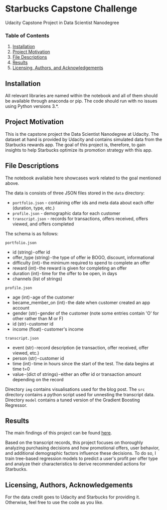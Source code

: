 # Starbucks Capstone Challenge
Udacity Capstone Project in Data Scientist Nanodegree

### Table of Contents

1. [Installation](#installation)
2. [Project Motivation](#motivation)
3. [File Descriptions](#files)
4. [Results](#results)
5. [Licensing, Authors, and Acknowledgements](#licensing)

## Installation <a name="installation"></a>

All relevant libraries are named within the notebook and all of them should be available through anaconda or pip. The code should run with no issues using Python versions 3.*.

## Project Motivation<a name="motivation"></a>

This is the capstone project the Data Scientist Nanodegree at Udacity. The dataset at hand is provided by Udacity and contains simulated data from the Starbucks rewards app. The goal of this project is, therefore, to gain insights to help Starbucks optimize its promotion strategy with this app. 

## File Descriptions <a name="files"></a>

The notebook available here showcases work related to the goal mentioned above.  

The data is consists of three JSON files stored in the `data` directory:
- `portfolio.json` - containing offer ids and meta data about each offer (duration, type, etc.)
- `profile.json` - demographic data for each customer
- `transcript.json` - records for transactions, offers received, offers viewed, and offers completed

The schema is as follows:

`portfolio.json`
- id (string) - offer id
- offer_type (string) - the type of offer ie BOGO, discount, informational
- difficulty (int) - the minimum required to spend to complete an offer
- reward (int) - the reward is given for completing an offer
- duration (int) - time for the offer to be open, in days
- channels (list of strings)

`profile.json`
- age (int) - age of the customer
- became_member_on (int) - the date when customer created an app account
- gender (str) - gender of the customer (note some entries contain 'O' for other rather than M or F)
- id (str) - customer id
- income (float) - customer's income

`transcript.json`
- event (str) - record description (ie transaction, offer received, offer viewed, etc.)
- person (str) - customer id
- time (int) - time in hours since the start of the test. The data begins at time t=0
- value - (dict of strings) - either an offer id or transaction amount depending on the record

Directory `img` contains visualisations used for the blog post.
The `src` directory contains a python script used for unnesting the transcript data.
Directory `model` contains a tuned version of the Gradient Boosting Regressor.


## Results<a name="results"></a>

The main findings of this project can be found [here](https://medium.com).

Based on the transcript records, this project focuses on thoroughly analyzing purchasing decisions and how promotional offers, user behavior, and additional demographic factors influence these decisions. To do so, I train tree-based regression models to predict a user's profit per offer type and analyze their characteristics to derive recommended actions for Starbucks. 

## Licensing, Authors, Acknowledgements<a name="licensing"></a>

For the data credit goes to Udacity and Starbucks for providing it. Otherwise, feel free to use the code as you like.

